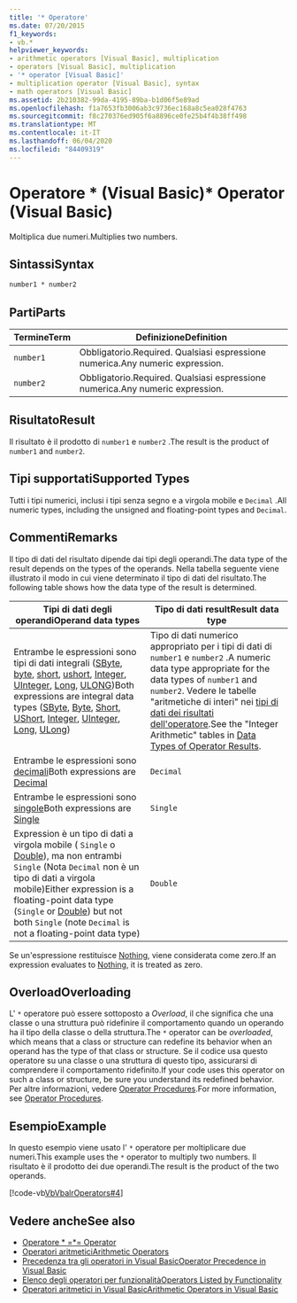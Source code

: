 ```yaml
---
title: '* Operatore'
ms.date: 07/20/2015
f1_keywords:
- vb.*
helpviewer_keywords:
- arithmetic operators [Visual Basic], multiplication
- operators [Visual Basic], multiplication
- '* operator [Visual Basic]'
- multiplication operator [Visual Basic], syntax
- math operators [Visual Basic]
ms.assetid: 2b210382-99da-4195-89ba-b1d06f5e89ad
ms.openlocfilehash: f1a7653fb3006ab3c9736ec168a8c5ea028f4763
ms.sourcegitcommit: f8c270376ed905f6a8896ce0fe25b4f4b38ff498
ms.translationtype: MT
ms.contentlocale: it-IT
ms.lasthandoff: 06/04/2020
ms.locfileid: "84409319"
---
```

# <a name="-operator-visual-basic"></a><span data-ttu-id="6136c-102">Operatore \* (Visual Basic)</span><span class="sxs-lookup"><span data-stu-id="6136c-102">\* Operator (Visual Basic)</span></span>
<span data-ttu-id="6136c-103">Moltiplica due numeri.</span><span class="sxs-lookup"><span data-stu-id="6136c-103">Multiplies two numbers.</span></span>  
  
## <a name="syntax"></a><span data-ttu-id="6136c-104">Sintassi</span><span class="sxs-lookup"><span data-stu-id="6136c-104">Syntax</span></span>  
  
```vb  
number1 * number2  
```  
  
## <a name="parts"></a><span data-ttu-id="6136c-105">Parti</span><span class="sxs-lookup"><span data-stu-id="6136c-105">Parts</span></span>  
  
|<span data-ttu-id="6136c-106">Termine</span><span class="sxs-lookup"><span data-stu-id="6136c-106">Term</span></span>|<span data-ttu-id="6136c-107">Definizione</span><span class="sxs-lookup"><span data-stu-id="6136c-107">Definition</span></span>|  
|---|---|  
|`number1`|<span data-ttu-id="6136c-108">Obbligatorio.</span><span class="sxs-lookup"><span data-stu-id="6136c-108">Required.</span></span> <span data-ttu-id="6136c-109">Qualsiasi espressione numerica.</span><span class="sxs-lookup"><span data-stu-id="6136c-109">Any numeric expression.</span></span>|  
|`number2`|<span data-ttu-id="6136c-110">Obbligatorio.</span><span class="sxs-lookup"><span data-stu-id="6136c-110">Required.</span></span> <span data-ttu-id="6136c-111">Qualsiasi espressione numerica.</span><span class="sxs-lookup"><span data-stu-id="6136c-111">Any numeric expression.</span></span>|  
  
## <a name="result"></a><span data-ttu-id="6136c-112">Risultato</span><span class="sxs-lookup"><span data-stu-id="6136c-112">Result</span></span>  
 <span data-ttu-id="6136c-113">Il risultato è il prodotto di `number1` e `number2` .</span><span class="sxs-lookup"><span data-stu-id="6136c-113">The result is the product of `number1` and `number2`.</span></span>  
  
## <a name="supported-types"></a><span data-ttu-id="6136c-114">Tipi supportati</span><span class="sxs-lookup"><span data-stu-id="6136c-114">Supported Types</span></span>  
 <span data-ttu-id="6136c-115">Tutti i tipi numerici, inclusi i tipi senza segno e a virgola mobile e `Decimal` .</span><span class="sxs-lookup"><span data-stu-id="6136c-115">All numeric types, including the unsigned and floating-point types and `Decimal`.</span></span>  
  
## <a name="remarks"></a><span data-ttu-id="6136c-116">Commenti</span><span class="sxs-lookup"><span data-stu-id="6136c-116">Remarks</span></span>  
 <span data-ttu-id="6136c-117">Il tipo di dati del risultato dipende dai tipi degli operandi.</span><span class="sxs-lookup"><span data-stu-id="6136c-117">The data type of the result depends on the types of the operands.</span></span> <span data-ttu-id="6136c-118">Nella tabella seguente viene illustrato il modo in cui viene determinato il tipo di dati del risultato.</span><span class="sxs-lookup"><span data-stu-id="6136c-118">The following table shows how the data type of the result is determined.</span></span>  
  
|<span data-ttu-id="6136c-119">Tipi di dati degli operandi</span><span class="sxs-lookup"><span data-stu-id="6136c-119">Operand data types</span></span>|<span data-ttu-id="6136c-120">Tipo di dati result</span><span class="sxs-lookup"><span data-stu-id="6136c-120">Result data type</span></span>|  
|---|---|  
|<span data-ttu-id="6136c-121">Entrambe le espressioni sono tipi di dati integrali ([SByte](../data-types/sbyte-data-type.md), [byte](../data-types/byte-data-type.md), [short](../data-types/short-data-type.md), [ushort](../data-types/ushort-data-type.md), [Integer](../data-types/integer-data-type.md), [UInteger](../data-types/uinteger-data-type.md), [Long](../data-types/long-data-type.md), [ULONG](../data-types/ulong-data-type.md))</span><span class="sxs-lookup"><span data-stu-id="6136c-121">Both expressions are integral data types ([SByte](../data-types/sbyte-data-type.md), [Byte](../data-types/byte-data-type.md), [Short](../data-types/short-data-type.md), [UShort](../data-types/ushort-data-type.md), [Integer](../data-types/integer-data-type.md), [UInteger](../data-types/uinteger-data-type.md), [Long](../data-types/long-data-type.md), [ULong](../data-types/ulong-data-type.md))</span></span>|<span data-ttu-id="6136c-122">Tipo di dati numerico appropriato per i tipi di dati di `number1` e `number2` .</span><span class="sxs-lookup"><span data-stu-id="6136c-122">A numeric data type appropriate for the data types of `number1` and `number2`.</span></span> <span data-ttu-id="6136c-123">Vedere le tabelle "aritmetiche di interi" nei [tipi di dati dei risultati dell'operatore](data-types-of-operator-results.md).</span><span class="sxs-lookup"><span data-stu-id="6136c-123">See the "Integer Arithmetic" tables in [Data Types of Operator Results](data-types-of-operator-results.md).</span></span>|  
|<span data-ttu-id="6136c-124">Entrambe le espressioni sono [decimali](../data-types/decimal-data-type.md)</span><span class="sxs-lookup"><span data-stu-id="6136c-124">Both expressions are [Decimal](../data-types/decimal-data-type.md)</span></span>|`Decimal`|  
|<span data-ttu-id="6136c-125">Entrambe le espressioni sono [singole](../data-types/single-data-type.md)</span><span class="sxs-lookup"><span data-stu-id="6136c-125">Both expressions are [Single](../data-types/single-data-type.md)</span></span>|`Single`|  
|<span data-ttu-id="6136c-126">Expression è un tipo di dati a virgola mobile ( `Single` o [Double](../data-types/double-data-type.md)), ma non entrambi `Single` (Nota `Decimal` non è un tipo di dati a virgola mobile)</span><span class="sxs-lookup"><span data-stu-id="6136c-126">Either expression is a floating-point data type (`Single` or [Double](../data-types/double-data-type.md)) but not both `Single` (note `Decimal` is not a floating-point data type)</span></span>|`Double`|  
  
 <span data-ttu-id="6136c-127">Se un'espressione restituisce [Nothing](../nothing.md), viene considerata come zero.</span><span class="sxs-lookup"><span data-stu-id="6136c-127">If an expression evaluates to [Nothing](../nothing.md), it is treated as zero.</span></span>  
  
## <a name="overloading"></a><span data-ttu-id="6136c-128">Overload</span><span class="sxs-lookup"><span data-stu-id="6136c-128">Overloading</span></span>  
 <span data-ttu-id="6136c-129">L' `*` operatore può essere sottoposto a *Overload*, il che significa che una classe o una struttura può ridefinire il comportamento quando un operando ha il tipo della classe o della struttura.</span><span class="sxs-lookup"><span data-stu-id="6136c-129">The `*` operator can be *overloaded*, which means that a class or structure can redefine its behavior when an operand has the type of that class or structure.</span></span> <span data-ttu-id="6136c-130">Se il codice usa questo operatore su una classe o una struttura di questo tipo, assicurarsi di comprendere il comportamento ridefinito.</span><span class="sxs-lookup"><span data-stu-id="6136c-130">If your code uses this operator on such a class or structure, be sure you understand its redefined behavior.</span></span> <span data-ttu-id="6136c-131">Per altre informazioni, vedere [Operator Procedures](../../programming-guide/language-features/procedures/operator-procedures.md).</span><span class="sxs-lookup"><span data-stu-id="6136c-131">For more information, see [Operator Procedures](../../programming-guide/language-features/procedures/operator-procedures.md).</span></span>  
  
## <a name="example"></a><span data-ttu-id="6136c-132">Esempio</span><span class="sxs-lookup"><span data-stu-id="6136c-132">Example</span></span>  
 <span data-ttu-id="6136c-133">In questo esempio viene usato l' `*` operatore per moltiplicare due numeri.</span><span class="sxs-lookup"><span data-stu-id="6136c-133">This example uses the `*` operator to multiply two numbers.</span></span> <span data-ttu-id="6136c-134">Il risultato è il prodotto dei due operandi.</span><span class="sxs-lookup"><span data-stu-id="6136c-134">The result is the product of the two operands.</span></span>  
  
 [!code-vb[VbVbalrOperators#4](~/samples/snippets/visualbasic/VS_Snippets_VBCSharp/VbVbalrOperators/VB/Class1.vb#4)]  
  
## <a name="see-also"></a><span data-ttu-id="6136c-135">Vedere anche</span><span class="sxs-lookup"><span data-stu-id="6136c-135">See also</span></span>

- [<span data-ttu-id="6136c-136">Operatore \* =</span><span class="sxs-lookup"><span data-stu-id="6136c-136">\*= Operator</span></span>](multiplication-assignment-operator.md)
- [<span data-ttu-id="6136c-137">Operatori aritmetici</span><span class="sxs-lookup"><span data-stu-id="6136c-137">Arithmetic Operators</span></span>](arithmetic-operators.md)
- [<span data-ttu-id="6136c-138">Precedenza tra gli operatori in Visual Basic</span><span class="sxs-lookup"><span data-stu-id="6136c-138">Operator Precedence in Visual Basic</span></span>](operator-precedence.md)
- [<span data-ttu-id="6136c-139">Elenco degli operatori per funzionalità</span><span class="sxs-lookup"><span data-stu-id="6136c-139">Operators Listed by Functionality</span></span>](operators-listed-by-functionality.md)
- [<span data-ttu-id="6136c-140">Operatori aritmetici in Visual Basic</span><span class="sxs-lookup"><span data-stu-id="6136c-140">Arithmetic Operators in Visual Basic</span></span>](../../programming-guide/language-features/operators-and-expressions/arithmetic-operators.md)
